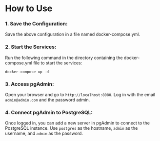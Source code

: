 # How to Use

### 1. Save the Configuration:
Save the above configuration in a file named docker-compose.yml.

### 2. Start the Services:
Run the following command in the directory containing the docker-compose.yml file to start the services:

```
docker-compose up -d
```

### 3. Access pgAdmin:
Open your browser and go to `http://localhost:8080`. Log in with the email `admin@admin.com` and the password admin.

### 4. Connect pgAdmin to PostgreSQL:

Once logged in, you can add a new server in pgAdmin to connect to the PostgreSQL instance.
Use `postgres` as the hostname, `admin` as the username, and `admin` as the password.
